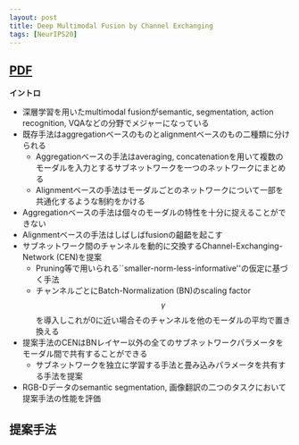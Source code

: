 ```yaml
---
layout: post
title: Deep Multimodal Fusion by Channel Exchanging 
tags: [NeurIPS20]
---
```


## [PDF](https://papers.nips.cc/paper/2020/file/339a18def9898dd60a634b2ad8fbbd58-Paper.pdf)

**イントロ**
- 深層学習を用いたmultimodal fusionがsemantic, segmentation, action recognition, VQAなどの分野でメジャーになっている
- 既存手法はaggregationベースのものとalignmentベースのもの二種類に分けられる
  - Aggregationベースの手法はaveraging, concatenationを用いて複数のモーダルを入力とするサブネットワークを一つのネットワークにまとめる
  - Alignmentベースの手法はモーダルごとのネットワークについて一部を共通化するような制約をかける
- Aggregationベースの手法は個々のモーダルの特性を十分に捉えることができない
- Alignmentベースの手法はしばしばfusionの齟齬を起こす
- サブネットワーク間のチャンネルを動的に交換するChannel-Exchanging-Network (CEN)を提案
  - Pruning等で用いられる``smaller-norm-less-informative''の仮定に基づく手法
  - チャンネルごとにBatch-Normalization (BN)のscaling factor $$\gamma$$を導入しこれが0に近い場合そのチャンネルを他のモーダルの平均で置き換える
- 提案手法のCENはBNレイヤー以外の全てのサブネットワークパラメータをモーダル間で共有することができる
  - サブネットワークを独立に学習する手法と畳み込みパラメータを共有する手法を提案
- RGB-Dデータのsemantic segmentation, 画像翻訳の二つのタスクにおいて提案手法の性能を評価 

**提案手法**
- 


